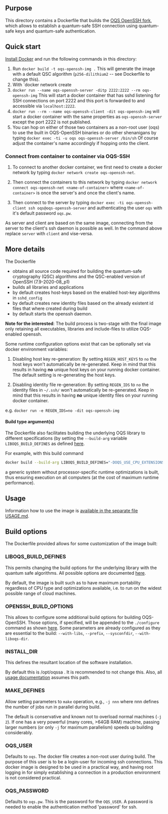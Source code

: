 ## Purpose 

This directory contains a Dockerfile that builds the [OQS OpenSSH fork](https://github.com/open-quantum-safe/openssh), which allows to establish a quantum-safe SSH connection using quantum-safe keys and quantum-safe authentication.

## Quick start

[Install Docker](https://docs.docker.com/install) and run the following commands in this directory:

1. Run `docker build -t oqs-openssh-img .` This will generate the image with a default QSC algorithm (`p256-dilithium2` -- see Dockerfile to change this).
2. With `docker network create
2. `docker run --name oqs-openssh-server -ditp 2222:2222 --rm oqs-openssh-img`
This will start a docker container that has sshd listening for SSH connections on port 2222 and this port is forwarded to and accessible via `localhost:2222`.
3. `docker run --rm --name oqs-openssh-client -dit oqs-openssh-img` will start a docker container with the same properties as `oqs-openssh-server` except the port 2222 is not published.
4. You can hop on either of those two containers as a non-root user (oqs) to use the built in OQS-OpenSSH binaries or do other shenanigans by typing
`docker exec -ti -u oqs oqs-openssh-server /bin/sh`
Of course adjust the container's name accordingly if hopping onto the client.

### Connect from container to container via OQS-SSH

1. To connect to another docker container, we first need to create a docker network by typing `docker network create oqs-openssh-net`.

1. Then connect the containers to this network by typing `docker network connect oqs-openssh-net <name-of-container>` where `<name-of-container>` is once the server's and once the client's name.

1. Then connect to the server by typing `docker exec -ti oqs-openssh-client ssh oqs@oqs-openssh-server` and authenticating the user `oqs` with it's default password `oqs.pw`.

As server and client are based on the same image, connecting from the server to the client's ssh daemon is possible as well. In the command above replace `server` with `client` and vise-versa.

## More details

The Dockerfile 
- obtains all source code required for building the quantum-safe cryptography (QSC) algorithms and the QSC-enabled version of OpenSSH (7.9-2020-08_p1) 
- builds all libraries and applications
- by default creates host-keys based on the enabled host-key algorithms in `sshd_config` 
- by default creates new identity files based on the already existent id files that where created during build
- by default starts the openssh daemon.

**Note for the interested**: The build process is two-stage with the final image only retaining all executables, libraries and include-files to utilize OQS-enabled openssh.

Some runtime configuration options exist that can be optionally set via docker environment variables:

1) Disabling host key re-generation: By setting `REGEN_HOST_KEYS` to `no` the host keys won't automatically be re-generated. Keep in mind that this results in having **no** unique host keys on your running docker container. The default setting is re-generating the host keys.

1) Disabling identity file re-generation: By setting `REGEN_IDS` to `no` the identity files in `~/.ssh/` won't automatically be re-generated. Keep in mind that this results in having **no** unique identity files on your running docker container.

e.g. `docker run -e REGEN_IDS=no -dit oqs-openssh-img`

#### Build type argument(s)

The Dockerfile also facilitates building the underlying OQS library to different specifications (by setting the `--build-arg` variable `LIBOQS_BUILD_DEFINES` as defined [here](https://github.com/open-quantum-safe/liboqs/wiki/Customizing-liboqs).

For example, with this build command
```bash
docker build --build-arg LIBOQS_BUILD_DEFINES="-DOQS_USE_CPU_EXTENSIONS=OFF" -f Dockerfile -t oqs-curl-generic .
``` 
a generic system without processor-specific runtime optimizations is built, thus ensuring execution on all computers (at the cost of maximum runtime performance).

## Usage

Information how to use the image is [available in the separate file USAGE.md](USAGE.md).

## Build options

The Dockerfile provided allows for some customization of the image built:

### LIBOQS_BUILD_DEFINES

This permits changing the build options for the underlying library with the quantum safe algorithms. All possible options are documented [here](https://github.com/open-quantum-safe/liboqs/wiki/Customizing-liboqs).

By default, the image is built such as to have maximum portability regardless of CPU type and optimizations available, i.e. to run on the widest possible range of cloud machines.

### OPENSSH_BUILD_OPTIONS

This allows to configure some additional build options for building OQS-OpenSSH. Those options, if specified, will be appended to the `./configure` command as shown [here](https://github.com/open-quantum-safe/openssh#step-2-build-the-fork). Some parameters are already configured as they are essential to the build: `--with-libs`, `--prefix`, `--sysconfdir`, `--with-liboqs-dir`. 

### INSTALL_DIR

This defines the resultant location of the software installation.

By default this is /opt/oqssa . It is recommended to not change this. Also, all [usage documentation](USAGE.md) assumes this path.

### MAKE_DEFINES

Allow setting parameters to `make` operation, e.g., `-j nnn` where nnn defines the number of jobs run in parallel during build. 

The default is conservative and known not to overload normal machines (`-j 2`). If one has a very powerful (many cores, >64GB RAM) machine, passing larger numbers (or only `-j` for maximum parallelism) speeds up building considerably.

### OQS_USER

Defaults to `oqs`. The docker file creates a non-root user during build. The purpose of this user is to be a login-user for incoming ssh connections. This docker image is designed to be used in a practical way, and having root logging in for simply establishing a connection in a production environment is not considered practical.

### OQS_PASSWORD

Defaults to `oqs.pw`. This is the password for the `OQS_USER`. A password is needed to enable the authentication method 'password' for ssh.